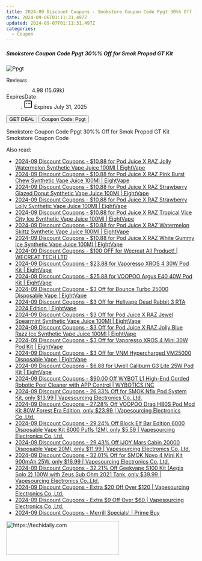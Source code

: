 ```yaml
---
title: 2024-09 Discount Coupons - Smokstore Coupon Code Ppgt 30%% Off for Smok Propod GT Kit | Smokstore
date: 2024-09-06T01:11:31.497Z
updated: 2024-09-07T01:11:31.497Z
categories:
  - Coupon
---
```



<div class="max-w-4xl mx-auto grid grid-cols-1 lg:max-w-5xl lg:gap-x-20 lg:grid-cols-2">
  <div class="relative p-3 col-start-1 row-start-1 flex flex-col-reverse rounded-lg bg-gradient-to-t from-black/75 via-black/0 sm:bg-none sm:row-start-2 sm:p-0 lg:row-start-1">
    <h5 class="mt-1 text-lg font-semibold text-white sm:text-slate-900 md:text-2xl dark:sm:text-white">Smokstore Coupon Code Ppgt 30%% Off for Smok Propod GT Kit</h5>
  </div>
  
  <div class="col-start-1 col-end-3 row-start-1 grid gap-4 sm:mb-6 sm:grid-cols-4 lg:col-start-2 lg:row-span-6 lg:row-end-6 lg:mb-0 lg:gap-6">
      <img src="&quot;https://static.shareasale.com/image/84147/deal/Smok-PROPOD-GT-Pod-System-Kit-700mAh.jpg&quot;" onClick="javascript:window.open(decodeURIComponent('%22https%3A%2F%2Fwww.shareasale.com%2Fu.cfm%3Fd%3D1227035%26m%3D84147%26u%3D4338022%22'), '_blank');void(0);" alt="Ppgt" class="h-60 w-full rounded-lg object-cover sm:col-span-2 sm:h-52 lg:col-span-full" loading="lazy" />
    
  </div>
  <dl class="row-start-2 mt-4 flex items-center text-xs font-medium sm:row-start-3 sm:mt-1 md:mt-2.5 lg:row-start-2">
    <dt class="sr-only">Reviews</dt>
    <dd class="flex items-center text-indigo-600 dark:text-indigo-400">
      <svg width="24" height="24" fill="none" aria-hidden="true" class="mr-1 stroke-current dark:stroke-indigo-500">
        <path d="m12 5 2 5h5l-4 4 2.103 5L12 16l-5.103 3L9 14l-4-4h5l2-5Z" stroke-width="2" stroke-linecap="round" stroke-linejoin="round" />
      </svg>
      <span>4.98 <span class="font-normal text-slate-400">(15.69k)</span></span>
    </dd>
    <dt class="sr-only">ExpiresDate</dt>
    <dd class="flex items-center">
      <svg width="2" height="2" aria-hidden="true" fill="currentColor" class="mx-3 text-slate-300">
        <circle cx="1" cy="1" r="1" />
      </svg>
      <svg width="24" height="24" viewBox="0 0 24 24" fill="none" stroke="currentColor" stroke-width="2">
        <rect x="3" y="3" width="18" height="18" rx="2" fill="#fff" />
        <path d="M6 10L18 10" stroke="red" stroke-width="2" fill="none" />
        <path d="M10 6L10 18" stroke="#fff" stroke-width="2" fill="none" />
      </svg>
      Expires July 31, 2025    </dd>
  </dl>
  <div class="col-start-1 row-start-3 mt-4 self-center sm:col-start-2 sm:row-span-2 sm:row-start-2 sm:mt-0 lg:col-start-1 lg:row-start-3 lg:row-end-4 lg:mt-6">
    <button type="button" onClick="javascript:window.open(decodeURIComponent('%22https%3A%2F%2Fwww.shareasale.com%2Fu.cfm%3Fd%3D1227035%26m%3D84147%26u%3D4338022%22'), '_blank');void(0);" class="rounded-lg bg-red-600 px-3 py-2 text-sm font-medium leading-6 text-white">GET DEAL</button>
    <button type="button" onClick="javascript:window.open(decodeURIComponent('%22https%3A%2F%2Fwww.shareasale.com%2Fu.cfm%3Fd%3D1227035%26m%3D84147%26u%3D4338022%22'), '_blank');void(0);" class="border-dashed border-2 border-indigo-600 bg-green-100 text-sm leading-6 font-medium py-2 px-3 rounded-lg">Coupon Code: Ppgt</button>
  </div>
  <p class="col-start-1 mt-4 text-sm leading-6 sm:col-span-2 lg:col-span-1 lg:row-start-4 lg:mt-6 dark:text-slate-400">
    Smokstore Coupon Code Ppgt 30%% Off for Smok Propod GT Kit 
Smokstore Coupon Code  </p>
</div>
<span class="atpl-alsoreadstyle">Also read:</span>
<div><ul>
<li><a href="https://coupons.techidaily.com/coupon-1201871-share-59344-sale/"><u>2024-09 Discount Coupons - $10.88 for Pod Juice X RAZ Jolly Watermelon Synthetic Vape Juice 100Ml | EightVape</u></a></li>
<li><a href="https://coupons.techidaily.com/coupon-1201868-share-59344-sale/"><u>2024-09 Discount Coupons - $10.88 for Pod Juice X RAZ Pink Burst Chew Synthetic Vape Juice 100Ml | EightVape</u></a></li>
<li><a href="https://coupons.techidaily.com/coupon-1201866-share-59344-sale/"><u>2024-09 Discount Coupons - $10.88 for Pod Juice X RAZ Strawberry Glazed Donut Synthetic Vape Juice 100Ml | EightVape</u></a></li>
<li><a href="https://coupons.techidaily.com/coupon-1201867-share-59344-sale/"><u>2024-09 Discount Coupons - $10.88 for Pod Juice X RAZ Strawberry Lolly Synthetic Vape Juice 100Ml | EightVape</u></a></li>
<li><a href="https://coupons.techidaily.com/coupon-1201869-share-59344-sale/"><u>2024-09 Discount Coupons - $10.88 for Pod Juice X RAZ Tropical Vice City Ice Synthetic Vape Juice 100Ml | EightVape</u></a></li>
<li><a href="https://coupons.techidaily.com/coupon-1201864-share-59344-sale/"><u>2024-09 Discount Coupons - $10.88 for Pod Juice X RAZ Watermelon Skittz Synthetic Vape Juice 100Ml | EightVape</u></a></li>
<li><a href="https://coupons.techidaily.com/coupon-1201865-share-59344-sale/"><u>2024-09 Discount Coupons - $10.88 for Pod Juice X RAZ White Gummy Ice Synthetic Vape Juice 100Ml | EightVape</u></a></li>
<li><a href="https://coupons.techidaily.com/coupon-1225894-share-142145-sale/"><u>2024-09 Discount Coupons - $100 OFF for Wecreat All Product! | WECREAT TECH LTD</u></a></li>
<li><a href="https://coupons.techidaily.com/coupon-1201859-share-59344-sale/"><u>2024-09 Discount Coupons - $23.88 for Vaporesso XROS 4 30W Pod Kit | EightVape</u></a></li>
<li><a href="https://coupons.techidaily.com/coupon-1201861-share-59344-sale/"><u>2024-09 Discount Coupons - $25.88 for VOOPOO Argus E40 40W Pod Kit | EightVape</u></a></li>
<li><a href="https://coupons.techidaily.com/coupon-1201844-share-59344-sale/"><u>2024-09 Discount Coupons - $3 Off for Bounce Turbo 25000 Disposable Vape | EightVape</u></a></li>
<li><a href="https://coupons.techidaily.com/coupon-1201854-share-59344-sale/"><u>2024-09 Discount Coupons - $3 Off for Hellvape Dead Rabbit 3 RTA 2024 Edition | EightVape</u></a></li>
<li><a href="https://coupons.techidaily.com/coupon-1201874-share-59344-sale/"><u>2024-09 Discount Coupons - $3 Off for Pod Juice X RAZ Jewel Spearmint Synthetic Vape Juice 100Ml | EightVape</u></a></li>
<li><a href="https://coupons.techidaily.com/coupon-1201872-share-59344-sale/"><u>2024-09 Discount Coupons - $3 Off for Pod Juice X RAZ Jolly Blue Razz Ice Synthetic Vape Juice 100Ml | EightVape</u></a></li>
<li><a href="https://coupons.techidaily.com/coupon-1201857-share-59344-sale/"><u>2024-09 Discount Coupons - $3 Off for Vaporesso XROS 4 Mini 30W Pod Kit | EightVape</u></a></li>
<li><a href="https://coupons.techidaily.com/coupon-1201852-share-59344-sale/"><u>2024-09 Discount Coupons - $3 Off for VNM Hypercharged VM25000 Disposable Vape | EightVape</u></a></li>
<li><a href="https://coupons.techidaily.com/coupon-1201860-share-59344-sale/"><u>2024-09 Discount Coupons - $6.88 for Uwell Caliburn G3 Lite 25W Pod Kit | EightVape</u></a></li>
<li><a href="https://coupons.techidaily.com/coupon-1104238-share-153311-sale/"><u>2024-09 Discount Coupons - $90.00 Off WYBOT L1 High-End Corded Robotic Pool Cleaner with APP Control | WYBOTICS INC</u></a></li>
<li><a href="https://coupons.techidaily.com/coupon-698923-share-90958-sale/"><u>2024-09 Discount Coupons - 26.33% Off for SMOK Nfix Pod System Kit, only $13.99 | Vapesourcing Electronics Co.,Ltd.</u></a></li>
<li><a href="https://coupons.techidaily.com/coupon-1051293-share-90958-sale/"><u>2024-09 Discount Coupons - 27.28% Off VOOPOO Drag H80S Pod Mod Kit 80W Forest Era Edition, only $23.99 | Vapesourcing Electronics Co.,Ltd.</u></a></li>
<li><a href="https://coupons.techidaily.com/coupon-1036476-share-90958-sale/"><u>2024-09 Discount Coupons - 29.24% Off Block Elf Bar Edition 6000 Disposable Vape Kit 6000 Puffs 12Ml, only $5.59 | Vapesourcing Electronics Co.,Ltd.</u></a></li>
<li><a href="https://coupons.techidaily.com/coupon-1112217-share-90958-sale/"><u>2024-09 Discount Coupons - 29.43% Off iJOY Mars Cabin 20000 Disposable Vape 20Ml, only $11.99 | Vapesourcing Electronics Co.,Ltd.</u></a></li>
<li><a href="https://coupons.techidaily.com/coupon-877104-share-90958-sale/"><u>2024-09 Discount Coupons - 32.01% Off for SMOK Novo 4 Mini Kit 900mAh 25W, only $16.99 | Vapesourcing Electronics Co.,Ltd.</u></a></li>
<li><a href="https://coupons.techidaily.com/coupon-829799-share-90958-sale/"><u>2024-09 Discount Coupons - 32.21% Off Geekvape S100 Kit (Aegis Solo 2) 100W with Zeus Sub Ohm 2021 Tank, only $39.99 | Vapesourcing Electronics Co.,Ltd.</u></a></li>
<li><a href="https://coupons.techidaily.com/coupon-1201863-share-90958-sale/"><u>2024-09 Discount Coupons - Extra $20 Off Over $120 | Vapesourcing Electronics Co.,Ltd.</u></a></li>
<li><a href="https://coupons.techidaily.com/coupon-1201862-share-90958-sale/"><u>2024-09 Discount Coupons - Extra $9 Off Over $60 | Vapesourcing Electronics Co.,Ltd.</u></a></li>
<li><a href="https://coupons.techidaily.com/coupon-1201969-share-96806-sale/"><u>2024-09 Discount Coupons - Merrill Specials! | Prime Buy</u></a></li>
</ul></div>

<ins class="adsbygoogle"
      style="display:block"
      data-ad-client="ca-pub-7571918770474297"
      data-ad-slot="8358498916"
      data-ad-format="auto"
      data-full-width-responsive="true"></ins>
<!-- affiliate ads begin -->
<a href="https://aidotcom.pxf.io/c/5597632/2129042/19576" target="_top" id="2129042">
  <img src="//a.impactradius-go.com/display-ad/19576-2129042" border="0" alt="https://techidaily.com" width="300" height="90"/>
</a>
<img height="0" width="0" src="https://aidotcom.pxf.io/i/5597632/2129042/19576" style="position:absolute;visibility:hidden;" border="0" />
<!-- affiliate ads end -->